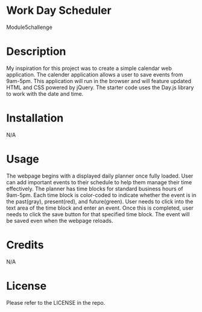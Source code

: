 # Work Day Scheduler
Module5challenge 

# Description 

My inspiration for this project was to create a simple calendar web application.  The calender application allows a user to save events from 9am-5pm. This application will run in the browser and will feature updated HTML and CSS powered by jQuery. The starter code uses the Day.js library to work with the date and time. 

# Installation

N/A

# Usage 

The webpage begins with a displayed daily planner once fully loaded.  User can add important events to their schedule to help them manage their time effectively. The planner has time blocks for standard business hours of 9am-5pm.  Each time block is color-coded to indicate whether the event is in the past(gray), present(red), and future(green).  User needs to click into the text area of the time block and enter an event. Once this is completed, user needs to click the save button for that specified time block. The event will be saved even when the webpage reloads.  

# Credits

N/A

# License

Please refer to the LICENSE in the repo.


